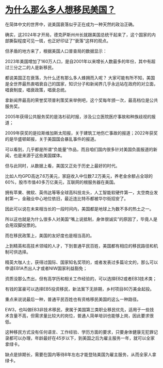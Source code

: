 # [为什么那么多人想移民美国？](https://github.com/jdzj/immi/issues/8)

在简体中文的世界中，说美国衰落似乎正在成为一种天然的政治正确。

确实，这2024年才开局，德克萨斯州州长就跟美国总统干起来了，这个国家的内部撕裂程度可见一斑，也正好印证了“衰落”这样的观点。

但矛盾的地方来了，根据美国人口普查局的数据显示：

2023年美国增加了160万人口，是自2001年以来增长人数最多的年份，其中有超过三分之二的人是新移民。

都说美国正在衰落，为什么还有那么多人蜂拥而入呢？
大家可能有所不知，美国是全世界最热衷唱衰自己的国家，知识分子和新闻界几乎永远站在政府的对立面，唱衰制度，唱衰政策，唱衰总统。


拿新闻界最高的荣誉奖项普利策奖来举例吧，这个奖每年颁一次，最高档位是公共服务奖。


2005年获得公共服务奖的是洛杉矶时报，涉及公立医院医疗事故和种族歧视的报道；


2009年获奖的是拉斯维加斯太阳报，关于建筑工地伤亡事故的报道；2022年获奖的是华盛顿邮报，关于美国国会暴乱事件的报道。



可以看到，几乎都是所谓“负能量”作品，而且咱们国内很多针对美国负面报道的新闻，也是来源于这些美国媒体。


但与此同时，从数据上看，美国又正处于历史上最好的时代。


比如人均GPD高达7.6万美元，家庭收入中位数7.2万美元，养老金余额占全球的60%，股市市值40多万亿美元，互联网的根服务器在美国。

拥有苹果、微软、英伟达等等全球高科技龙头，人工智能软硬件第一，太空商业发射第一，金融业中心地位依旧，最近连比特币都被华尔街招安了。

因此可以说在未来相当长的一段时间内，美国都是地球上为数不多的热土之一。


所以这也就是为什么很多人对美国“嘴上说抵制，身体很诚实”的原因了，毕竟人是会用双脚投票的。


而在移民政策上，美国的友好度也是相当高的。


上到精英和高技术领域的人才，下到普通平民百姓，美国都有相应的移民路径和机制可供选择。

精英大咖人士，获得过国际、国家知名奖项的，或者发表过多篇论文的，那么可以申请EB1A杰出人才或者NIW国家利益豁免；


资质没那么杰出，但有高学历和相关工作经验的，可以选择EB2或者EB3技术类；

有钱的富豪可以选择EB5投资移民，新法案下无排期，乡村项目80万美金起投。


重点来说说最后一种，普通平民百姓也有资格移民美国的这么一种路径。

EW3，也叫做EB3非技术移民，隶属于美国第三类职业移民优先，适用于一些技术含量不高，但需求量比较大的岗位，普通人简单培训也能够上岗，因此要求很低。

这种移民方式没有任何语言、工作经验、学历方面的要求，只要身体健康无犯罪记录都可以办理，年龄最好在45岁以下，到美国之后为雇主服务一年，就可以全家拿绿卡。

缺点是排期长，需要在国内等待8年左右才能登陆美国为雇主服务，从而全家人拿绿卡。